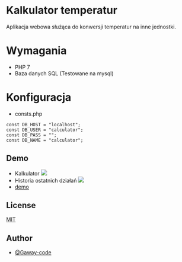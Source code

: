 
# Kalkulator temperatur

Aplikacja webowa służąca do konwersji temperatur na inne jednostki.

# Wymagania
- PHP 7
- Baza danych SQL (Testowane na mysql)

# Konfiguracja
- consts.php
```
const DB_HOST = "localhost";
const DB_USER = "calculator";
const DB_PASS = "";
const DB_NAME = "calculator";
```

## Demo
- Kalkulator
  ![](https://i.ibb.co/M5pnnKs/1.png)
- Historia ostatnich działań
  ![](https://i.ibb.co/wdrK5Nz/history.png)
 - [demo](http://kalkulator.gaway.pl)

## License

[MIT](https://choosealicense.com/licenses/mit/)


## Author

- [@Gaway-code](https://github.com/Gaway-Code)
